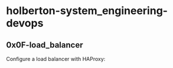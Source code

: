 # holberton-system_engineering-devops

## 0x0F-load_balancer

Configure a load balancer with HAProxy:

